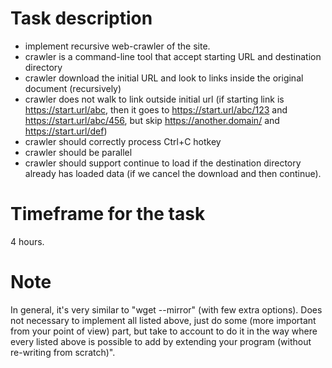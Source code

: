 # Task description
- implement recursive web-crawler of the site.
- crawler is a command-line tool that accept starting URL and destination directory
- crawler download the initial URL and look to links inside the original document (recursively)
- crawler does not walk to link outside initial url (if starting link is https://start.url/abc, then it goes to https://start.url/abc/123 and https://start.url/abc/456, but skip https://another.domain/ and https://start.url/def)
- crawler should correctly process Ctrl+C hotkey
- crawler should be parallel
- crawler should support continue to load if the destination directory already has loaded data (if we cancel the download and then continue).

# Timeframe for the task
4 hours.

# Note
In general, it's very similar to "wget --mirror" (with few extra options).
Does not necessary to implement all listed above, just do some (more important from your point of view) part, but take to account to do it in the way where every listed above is possible to add by extending your program (without re-writing from scratch)".
